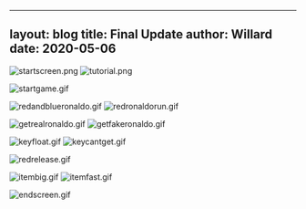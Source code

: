 
---
layout: blog
title: Final Update
author: Willard
date: 2020-05-06
---


![startscreen.png]({{site.baseurl}}/assets/unity_screenshots/startscreen.png)
![tutorial.png]({{site.baseurl}}/assets/unity_screenshots/tutorial.png)

![startgame.gif]({{site.baseurl}}/assets/unity_screenshots/startgame.gif)

![redandblueronaldo.gif]({{site.baseurl}}/assets/unity_screenshots/redandblueronaldo.gif)
![redronaldorun.gif]({{site.baseurl}}/assets/unity_screenshots/redronaldorun.gif)

![getrealronaldo.gif]({{site.baseurl}}/assets/unity_screenshots/getrealronaldo.gif)
![getfakeronaldo.gif]({{site.baseurl}}/assets/unity_screenshots/getfakeronaldo.gif)

![keyfloat.gif]({{site.baseurl}}/assets/unity_screenshots/keyfloat.gif)
![keycantget.gif]({{site.baseurl}}/assets/unity_screenshots/keycantget.gif)

![redrelease.gif]({{site.baseurl}}/assets/unity_screenshots/redrelease.gif)

![itembig.gif]({{site.baseurl}}/assets/unity_screenshots/itembig.gif)
![itemfast.gif]({{site.baseurl}}/assets/unity_screenshots/itemfast.gif)

![endscreen.gif]({{site.baseurl}}/assets/unity_screenshots/endscreen.gif)
